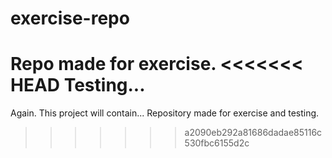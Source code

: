# exercise-repo
Repo made for exercise.
<<<<<<< HEAD
Testing...
=======
Again.
This project will contain...
Repository made for exercise and testing.
>>>>>>> a2090eb292a81686dadae85116c530fbc6155d2c
